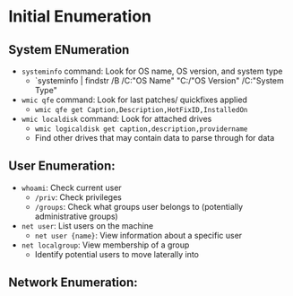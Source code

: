 # Initial Enumeration
## System ENumeration
- `systeminfo` command: Look for OS name, OS version, and system type
  - `systeminfo | findstr /B /C:"OS Name" "C:/"OS Version" /C:"System Type"
- `wmic qfe` command: Look for last patches/ quickfixes applied
  - `wmic qfe get Caption,Description,HotFixID,InstalledOn`
- `wmic localdisk` command: Look for attached drives
  - `wmic logicaldisk get caption,description,providername`
  - Find other drives that may contain data to parse through for data

## User Enumeration:
- `whoami`: Check current user
  - `/priv`: Check privileges
  - `/groups`: Check what groups user belongs to (potentially administrative groups)
- `net user`: List users on the machine
  - `net user {name}`: View information about a specific user
- `net localgroup`: View membership of a group
  - Identify potential users to move laterally into

## Network Enumeration:

